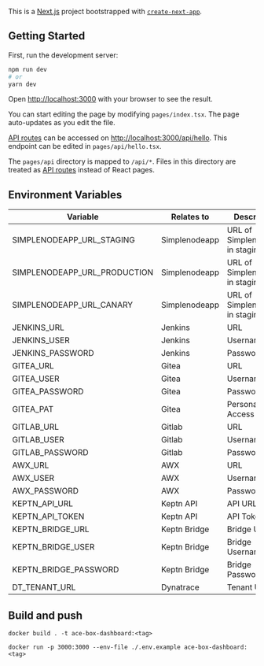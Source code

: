 This is a [Next.js](https://nextjs.org/) project bootstrapped with [`create-next-app`](https://github.com/vercel/next.js/tree/canary/packages/create-next-app).

## Getting Started

First, run the development server:

```bash
npm run dev
# or
yarn dev
```

Open [http://localhost:3000](http://localhost:3000) with your browser to see the result.

You can start editing the page by modifying `pages/index.tsx`. The page auto-updates as you edit the file.

[API routes](https://nextjs.org/docs/api-routes/introduction) can be accessed on [http://localhost:3000/api/hello](http://localhost:3000/api/hello). This endpoint can be edited in `pages/api/hello.tsx`.

The `pages/api` directory is mapped to `/api/*`. Files in this directory are treated as [API routes](https://nextjs.org/docs/api-routes/introduction) instead of React pages.

## Environment Variables

| Variable | Relates to | Description |
| - | - | - |
| SIMPLENODEAPP_URL_STAGING  | Simplenodeapp  | URL of Simplenodeapp in staging  |
| SIMPLENODEAPP_URL_PRODUCTION  | Simplenodeapp  | URL of Simplenodeapp in staging  |
| SIMPLENODEAPP_URL_CANARY | Simplenodeapp | URL of Simplenodeapp in staging  |
| JENKINS_URL | Jenkins | URL  |
| JENKINS_USER | Jenkins | Username  |
| JENKINS_PASSWORD | Jenkins | Password  |
| GITEA_URL | Gitea | URL  |
| GITEA_USER | Gitea | Username  |
| GITEA_PASSWORD | Gitea | Password  |
| GITEA_PAT | Gitea | Personal Access Token  |
| GITLAB_URL | Gitlab | URL  |
| GITLAB_USER | Gitlab | Username  |
| GITLAB_PASSWORD | Gitlab | Password  |
| AWX_URL | AWX | URL  |
| AWX_USER | AWX | Username  |
| AWX_PASSWORD | AWX | Password  |
| KEPTN_API_URL | Keptn API | API URL  |
| KEPTN_API_TOKEN | Keptn API | API Token  |
| KEPTN_BRIDGE_URL | Keptn Bridge | Bridge URL  |
| KEPTN_BRIDGE_USER | Keptn Bridge | Bridge Username  |
| KEPTN_BRIDGE_PASSWORD | Keptn Bridge | Bridge Password  |
| DT_TENANT_URL | Dynatrace | Tenant URL  |

## Build and push

```
docker build . -t ace-box-dashboard:<tag>
```

```
docker run -p 3000:3000 --env-file ./.env.example ace-box-dashboard:<tag>
```
